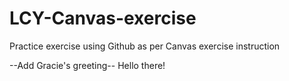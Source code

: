 # LCY-Canvas-exercise
Practice exercise using Github as per Canvas exercise instruction

--Add Gracie's greeting-- 
Hello there!

